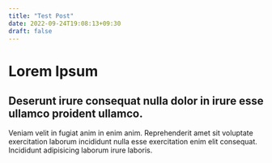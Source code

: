 ```yaml
---
title: "Test Post"
date: 2022-09-24T19:08:13+09:30
draft: false
---
```

# Lorem Ipsum
## Deserunt irure consequat nulla dolor in irure esse ullamco proident ullamco.
Veniam velit in fugiat anim in enim anim. Reprehenderit amet sit voluptate exercitation laborum incididunt nulla esse exercitation enim elit consequat. Incididunt adipisicing laborum irure laboris.